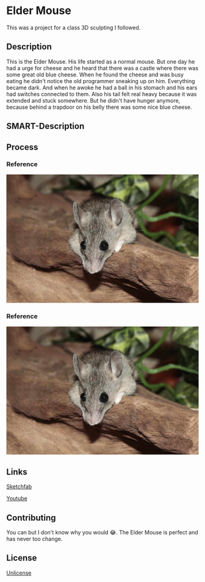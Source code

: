 # Elder Mouse
This was a project for a class 3D sculpting I followed.

## Description
This is the Elder Mouse. His life started as a normal mouse. But one day he had a urge for cheese and he heard that there was a castle where there was some great old blue cheese. When he found the cheese and was busy eating he didn't notice the old programmer sneaking up on him. Everything became dark. And when he awoke he had a ball in his stomach and his ears had switches connected to them. Also his tail felt real heavy because it was extended and stuck somewhere. But he didn't have hunger anymore, because behind a trapdoor on his belly there was some nice blue cheese.

## SMART-Description


## Process

### Reference
![Reference](\Images\MouseLayingDown.jpg)

### Reference
![Reference](\Images\MouseLayingDown.jpg)

## Links
[Sketchfab](www)

[Youtube](www)

## Contributing
You can but I don't know why you would :joy:. The Elder Mouse is perfect and has never too change.

## License
[Unlicense](https://choosealicense.com/licenses/unlicense/)